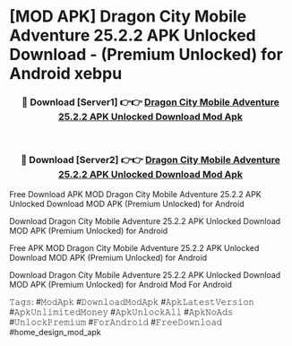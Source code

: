 # [MOD APK] Dragon City Mobile Adventure 25.2.2 APK Unlocked Download - (Premium Unlocked) for Android xebpu



<div align="center">
<h3>🔴 Download [Server1] 👉👉 <a href="https://momento.my/?title=Dragon_City_Mobile_Adventure_25.2.2_APK_Unlocked_Download">Dragon City Mobile Adventure 25.2.2 APK Unlocked Download Mod Apk</a></h3><br>

<h3>🔴 Download [Server2] 👉👉 <a href="https://momento.my/?title=Dragon_City_Mobile_Adventure_25.2.2_APK_Unlocked_Download">Dragon City Mobile Adventure 25.2.2 APK Unlocked Download Mod Apk</a></h3>
</div>



Free Download APK MOD Dragon City Mobile Adventure 25.2.2 APK Unlocked Download MOD APK (Premium Unlocked) for Android

Download Dragon City Mobile Adventure 25.2.2 APK Unlocked Download MOD APK (Premium Unlocked) for Android

Free APK MOD Dragon City Mobile Adventure 25.2.2 APK Unlocked Download MOD APK (Premium Unlocked) for Android

Download Dragon City Mobile Adventure 25.2.2 APK Unlocked Download MOD APK (Premium Unlocked) for Android Mod For Android

𝚃𝚊𝚐𝚜: #𝙼𝚘𝚍𝙰𝚙𝚔 #𝙳𝚘𝚠𝚗𝚕𝚘𝚊𝚍𝙼𝚘𝚍𝙰𝚙𝚔 #𝙰𝚙𝚔𝙻𝚊𝚝𝚎𝚜𝚝𝚅𝚎𝚛𝚜𝚒𝚘𝚗 #𝙰𝚙𝚔𝚄𝚗𝚕𝚒𝚖𝚒𝚝𝚎𝚍𝙼𝚘𝚗𝚎𝚢 #𝙰𝚙𝚔𝚄𝚗𝚕𝚘𝚌𝚔𝙰𝚕𝚕 #𝙰𝚙𝚔𝙽𝚘𝙰𝚍𝚜 #𝚄𝚗𝚕𝚘𝚌𝚔𝙿𝚛𝚎𝚖𝚒𝚞𝚖 #𝙵𝚘𝚛𝙰𝚗𝚍𝚛𝚘𝚒𝚍 #𝙵𝚛𝚎𝚎𝙳𝚘𝚠𝚗𝚕𝚘𝚊𝚍 #home_design_mod_apk
